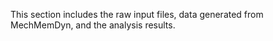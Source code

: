 This section includes the raw input files, data generated from MechMemDyn, and the analysis results.
